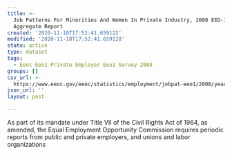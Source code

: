 ```yaml
---
title: >-
  Job Patterns For Minorities And Women In Private Industry, 2008 EEO-1 NAICS-3
  Aggregate Report
created: '2020-11-10T17:52:41.659122'
modified: '2020-11-10T17:52:41.659128'
state: active
type: dataset
tags:
  - Eeoc Eeo1 Private Employer Eeo1 Survey 2008
groups: []
csv_url: >-
  https://www.eeoc.gov/eeoc/statistics/employment/jobpat-eeo1/2008/year08_nac3.zip
json_url: ''
layout: post

---
```

As part of its mandate under Title VII of the Civil Rights Act of 1964, as amended, the Equal Employment Opportunity Commission requires periodic reports from public and private employers, and unions and labor organizations 

